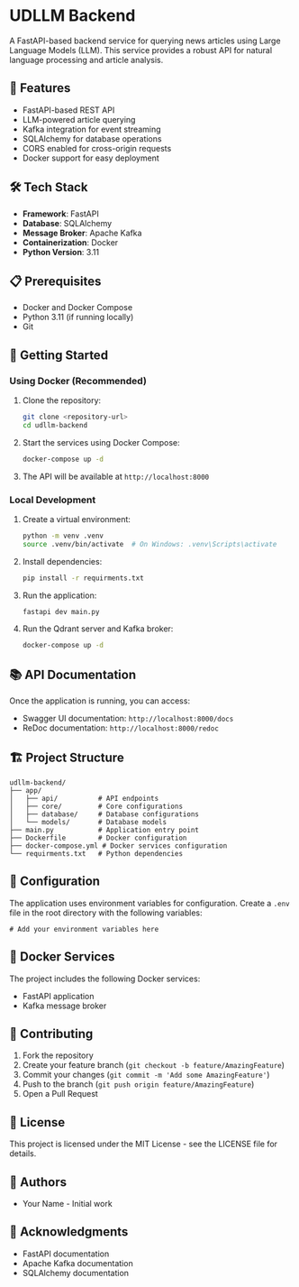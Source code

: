 # UDLLM Backend

A FastAPI-based backend service for querying news articles using Large Language Models (LLM). This service provides a robust API for natural language processing and article analysis.

## 🚀 Features

- FastAPI-based REST API
- LLM-powered article querying
- Kafka integration for event streaming
- SQLAlchemy for database operations
- CORS enabled for cross-origin requests
- Docker support for easy deployment

## 🛠️ Tech Stack

- **Framework**: FastAPI
- **Database**: SQLAlchemy
- **Message Broker**: Apache Kafka
- **Containerization**: Docker
- **Python Version**: 3.11

## 📋 Prerequisites

- Docker and Docker Compose
- Python 3.11 (if running locally)
- Git

## 🚀 Getting Started

### Using Docker (Recommended)

1. Clone the repository:

   ```bash
   git clone <repository-url>
   cd udllm-backend
   ```

2. Start the services using Docker Compose:

   ```bash
   docker-compose up -d
   ```

3. The API will be available at `http://localhost:8000`

### Local Development

1. Create a virtual environment:

   ```bash
   python -m venv .venv
   source .venv/bin/activate  # On Windows: .venv\Scripts\activate
   ```

2. Install dependencies:

   ```bash
   pip install -r requirments.txt
   ```

3. Run the application:
   ```bash
   fastapi dev main.py
   ```
4. Run the Qdrant server and Kafka broker:
   ```bash
   docker-compose up -d
   ```

## 📚 API Documentation

Once the application is running, you can access:

- Swagger UI documentation: `http://localhost:8000/docs`
- ReDoc documentation: `http://localhost:8000/redoc`

## 🏗️ Project Structure

```
udllm-backend/
├── app/
│   ├── api/          # API endpoints
│   ├── core/         # Core configurations
│   ├── database/     # Database configurations
│   └── models/       # Database models
├── main.py           # Application entry point
├── Dockerfile        # Docker configuration
├── docker-compose.yml # Docker services configuration
└── requirments.txt   # Python dependencies
```

## 🔧 Configuration

The application uses environment variables for configuration. Create a `.env` file in the root directory with the following variables:

```env
# Add your environment variables here
```

## 🐳 Docker Services

The project includes the following Docker services:

- FastAPI application
- Kafka message broker

## 🤝 Contributing

1. Fork the repository
2. Create your feature branch (`git checkout -b feature/AmazingFeature`)
3. Commit your changes (`git commit -m 'Add some AmazingFeature'`)
4. Push to the branch (`git push origin feature/AmazingFeature`)
5. Open a Pull Request

## 📝 License

This project is licensed under the MIT License - see the LICENSE file for details.

## 👥 Authors

- Your Name - Initial work

## 🙏 Acknowledgments

- FastAPI documentation
- Apache Kafka documentation
- SQLAlchemy documentation
